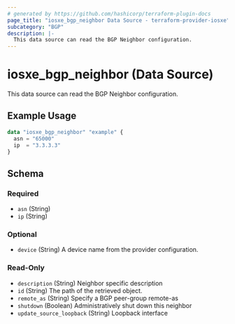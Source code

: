 ```yaml
---
# generated by https://github.com/hashicorp/terraform-plugin-docs
page_title: "iosxe_bgp_neighbor Data Source - terraform-provider-iosxe"
subcategory: "BGP"
description: |-
  This data source can read the BGP Neighbor configuration.
---
```


# iosxe_bgp_neighbor (Data Source)

This data source can read the BGP Neighbor configuration.

## Example Usage

```terraform
data "iosxe_bgp_neighbor" "example" {
  asn = "65000"
  ip  = "3.3.3.3"
}
```

<!-- schema generated by tfplugindocs -->
## Schema

### Required

- `asn` (String)
- `ip` (String)

### Optional

- `device` (String) A device name from the provider configuration.

### Read-Only

- `description` (String) Neighbor specific description
- `id` (String) The path of the retrieved object.
- `remote_as` (String) Specify a BGP peer-group remote-as
- `shutdown` (Boolean) Administratively shut down this neighbor
- `update_source_loopback` (String) Loopback interface
